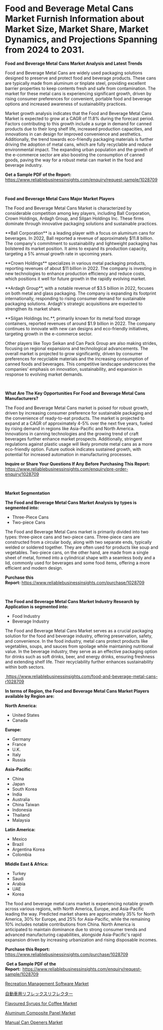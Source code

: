 <p><h1>Food and Beverage Metal Cans Market Furnish Information about Market Size, Market Share, Market Dynamics, and Projections Spanning from 2024 to 2031.</h1></p><p><strong>Food and Beverage Metal Cans Market Analysis and Latest Trends</strong></p>
<p><p>Food and Beverage Metal Cans are widely used packaging solutions designed to preserve and protect food and beverage products. These cans are typically made from aluminum or tinplate steel, providing excellent barrier properties to keep contents fresh and safe from contamination. The market for these metal cans is experiencing significant growth, driven by rising consumer preferences for convenient, portable food and beverage options and increased awareness of sustainability practices.</p><p>Market growth analysis indicates that the Food and Beverage Metal Cans Market is expected to grow at a CAGR of 11.8% during the forecast period. Factors contributing to this growth include a surge in demand for canned products due to their long shelf life, increased production capacities, and innovations in can design for improved convenience and aesthetics. Additionally, the trend towards eco-friendly packaging materials is further driving the adoption of metal cans, which are fully recyclable and reduce environmental impact. The expanding urban population and the growth of the e-commerce sector are also boosting the consumption of canned goods, paving the way for a robust metal can market in the food and beverage industry.</p></p>
<p><strong>Get a Sample PDF of the Report:&nbsp;</strong> <a href="https://www.reliablebusinessinsights.com/enquiry/request-sample/1028709">https://www.reliablebusinessinsights.com/enquiry/request-sample/1028709</a></p>
<p>&nbsp;</p>
<p><strong>Food and Beverage Metal Cans Major Market Players</strong></p>
<p><p>The Food and Beverage Metal Cans Market is characterized by considerable competition among key players, including Ball Corporation, Crown Holdings, Ardagh Group, and Silgan Holdings Inc. These firms dominate through innovative packaging solutions and sustainable practices.</p><p>**Ball Corporation** is a leading player with a focus on aluminum cans for beverages. In 2022, Ball reported a revenue of approximately $11.8 billion. The company's commitment to sustainability and lightweight packaging has bolstered its market position. It aims to expand its production capacity, targeting a 5% annual growth rate in upcoming years.</p><p>**Crown Holdings** specializes in various metal packaging products, reporting revenues of about $11 billion in 2022. The company is investing in new technologies to enhance production efficiency and reduce costs, which positions it well for future growth in the rapidly evolving market.</p><p>**Ardagh Group**, with a notable revenue of $3.5 billion in 2022, focuses on both metal and glass packaging. The company is expanding its footprint internationally, responding to rising consumer demand for sustainable packaging solutions. Ardagh's strategic acquisitions are expected to strengthen its market share.</p><p>**Silgan Holdings Inc.**, primarily known for its metal food storage containers, reported revenues of around $1.9 billion in 2022. The company continues to innovate with new can designs and eco-friendly initiatives, targeting growth in the e-commerce sector.</p><p>Other players like Toyo Seikan and Can Pack Group are also making strides, focusing on regional expansions and technological advancements. The overall market is projected to grow significantly, driven by consumer preferences for recyclable materials and the increasing consumption of canned foods and beverages. This competitive landscape underscores the companies' emphasis on innovation, sustainability, and expansion in response to evolving market demands.</p></p>
<p>&nbsp;</p>
<p><strong>What Are The Key Opportunities For Food and Beverage Metal Cans Manufacturers?</strong></p>
<p><p>The Food and Beverage Metal Cans market is poised for robust growth, driven by increasing consumer preference for sustainable packaging and the convenience of ready-to-eat products. The market is projected to expand at a CAGR of approximately 4-5% over the next five years, fueled by rising demand in regions like Asia-Pacific and North America. Innovations in canning technologies and the growing trend of craft beverages further enhance market prospects. Additionally, stringent regulations against plastic usage will likely promote metal cans as a more eco-friendly option. Future outlook indicates sustained growth, with potential for increased automation in manufacturing processes.</p></p>
<p><strong>Inquire or Share Your Questions If Any Before Purchasing This Report:</strong> <a href="https://www.reliablebusinessinsights.com/enquiry/pre-order-enquiry/1028709">https://www.reliablebusinessinsights.com/enquiry/pre-order-enquiry/1028709</a></p>
<p>&nbsp;</p>
<p><strong>Market Segmentation</strong></p>
<p><strong>The Food and Beverage Metal Cans Market Analysis by types is segmented into:</strong></p>
<p><ul><li>Three-Piece Cans</li><li>Two-piece Cans</li></ul></p>
<p><p>The Food and Beverage Metal Cans market is primarily divided into two types: three-piece cans and two-piece cans. Three-piece cans are constructed from a circular body, along with two separate ends, typically welded or soldered together. They are often used for products like soup and vegetables. Two-piece cans, on the other hand, are made from a single sheet of metal, formed into a cylindrical shape with a seamless body and a lid, commonly used for beverages and some food items, offering a more efficient and modern design.</p></p>
<p><strong>Purchase this Report:&nbsp;</strong><a href="https://www.reliablebusinessinsights.com/purchase/1028709">https://www.reliablebusinessinsights.com/purchase/1028709</a></p>
<p>&nbsp;</p>
<p><strong>The Food and Beverage Metal Cans Market Industry Research by Application is segmented into:</strong></p>
<p><ul><li>Food Industry</li><li>Beverage Industry</li></ul></p>
<p><p>The Food and Beverage Metal Cans Market serves as a crucial packaging solution for the food and beverage industry, offering preservation, safety, and convenience. In the food industry, metal cans protect products like vegetables, soups, and sauces from spoilage while maintaining nutritional value. In the beverage industry, they serve as an effective packaging option for drinks such as soft drinks, beer, and energy drinks, ensuring freshness and extending shelf life. Their recyclability further enhances sustainability within both sectors.</p></p>
<p><a href="https://www.reliablebusinessinsights.com/food-and-beverage-metal-cans-r1028709">&nbsp;https://www.reliablebusinessinsights.com/food-and-beverage-metal-cans-r1028709</a></p>
<p><strong>In terms of Region, the Food and Beverage Metal Cans Market Players available by Region are:</strong></p>
<p>
    <p> <strong> North America: </strong>
        <ul>
            <li>United States</li>
            <li>Canada</li>
        </ul>
        </p> 
    <p> <strong> Europe: </strong>
        <ul>
            <li>Germany</li>
            <li>France</li>
            <li>U.K.</li>
            <li>Italy</li>
            <li>Russia</li>
        </ul>
        </p> 
    <p> <strong> Asia-Pacific: </strong>
        <ul>
            <li>China</li>
            <li>Japan</li>
            <li>South Korea</li>
            <li>India</li>
            <li>Australia</li>
            <li>China Taiwan</li>
            <li>Indonesia</li>
            <li>Thailand</li>
            <li>Malaysia</li>
        </ul>
        </p> 
    <p> <strong> Latin America: </strong>
        <ul>
            <li>Mexico</li>
            <li>Brazil</li>
            <li>Argentina Korea</li>
            <li>Colombia</li>
        </ul>
        </p> 
    <p> <strong> Middle East & Africa: </strong>
        <ul>
            <li>Turkey</li>
            <li>Saudi</li>
            <li>Arabia</li>
            <li>UAE</li>
            <li>Korea</li>
        </ul>
    </p>
    </p>
<p><p>The food and beverage metal cans market is experiencing notable growth across various regions, with North America, Europe, and Asia-Pacific leading the way. Predicted market shares are approximately 35% for North America, 30% for Europe, and 25% for Asia-Pacific, while the remaining 10% includes notable contributions from China. North America is anticipated to maintain dominance due to strong consumer trends and advanced manufacturing capabilities, alongside Asia-Pacific's rapid expansion driven by increasing urbanization and rising disposable incomes.</p></p>
<p><strong>Purchase this Report: </strong><a href="https://www.reliablebusinessinsights.com/purchase/1028709">https://www.reliablebusinessinsights.com/purchase/1028709</a></p>
<p>&nbsp;<strong>Get a Sample PDF of the Report:&nbsp;&nbsp;</strong><a href="https://www.reliablebusinessinsights.com/enquiry/request-sample/1028709">https://www.reliablebusinessinsights.com/enquiry/request-sample/1028709</a></p>
<p><strong></strong></p>
<p><p><a href="https://www.linkedin.com/pulse/global-recreation-management-software-market-share-growth-opportunities-jn2bf?trackingId=ZBNGsNslTZqJxHZr2NCgbQ%3D%3D">Recreation Management Software Market</a></p><p><a href="https://medium.com/@lillianamurazik2023/automotive-reflex-reflector-market-%E3%81%AF-%E3%82%B3%E3%82%B9%E3%83%88%E7%AE%A1%E7%90%86%E3%81%A8%E5%8A%B9%E7%8E%87%E5%90%91%E4%B8%8A%E3%82%92%E5%84%AA%E5%85%88%E3%81%97%E3%81%BE%E3%81%99-%E3%81%95%E3%82%89%E3%81%AB-%E5%A0%B1%E5%91%8A%E6%9B%B8%E3%81%AF%E5%B8%82%E5%A0%B4%E3%81%AE%E9%9C%80%E8%A6%81%E9%9D%A2%E3%81%A8%E4%BE%9B%E7%B5%A6%E9%9D%A2%E3%81%AE%E4%B8%A1%E6%96%B9%E3%82%92%E3%82%AB%E3%83%90%E3%83%BC%E3%81%97%E3%81%A6%E3%81%84%E3%81%BE%E3%81%99-automotive-958d4c39ce20">自動車用リフレックスリフレクター</a></p><p><a href="https://medium.com/@madisonaguilar75/the-market-for-flavoured-syrups-for-coffee-market-is-examined-in-this-report-along-with-the-b30f0913d246">Flavoured Syrups for Coffee Market</a></p><p><a href="https://github.com/ChristianClark406/Market-Research-Report-List-1/blob/main/aluminum-composite-panel-market.md">Aluminum Composite Panel Market</a></p><p><a href="https://medium.com/@demitrywow/this-report-on-manual-can-openers-market-is-a-comprehensive-analysis-of-market-shares-0297c5213bf0">Manual Can Openers Market</a></p></p>